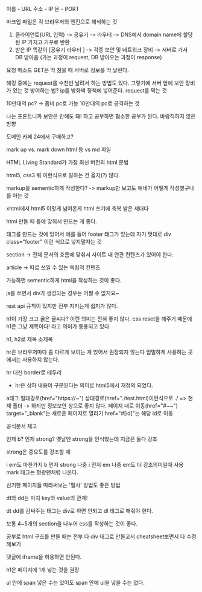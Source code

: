 이름 - URL
주소 - IP
문 - PORT

마크업 파일은 각 브라우저의 엔진으로 해석하는 것

1. 클라이언트(URL 입력) -> 공유기 -> 라우터 -> DNS에서 domain name에 할당된 IP 가지고 거꾸로 반환
2. 받은 IP 똑같이 [공유기 라우터 ] -> 각종 보안 및 네트워크 장비 -> 서버로 가서 DB 받아옴
   (가는 과정이 request, DB 받아오는 과정이 response)

요청 메소드 GET은 딱 쳤을 때 서버로 정보를 딱 날린다.

해킹 중에는 request를 수천번 날려서 하는 방법도 있다.
그렇기에 서버 앞에 보안 장비가 있는 것
방어하는 법? ip를 방화벽 정책에 넣어준다. request를 막는 것

10만대의 pc? -> 좀비 pc로 가능
10만대의 pc로 공격하는 것

나는 프론트니까 보안은 안해도 돼! 하고 공부하면 협소한 공부가 된다. 바람직하지 않은 방향

도메인 카페 24에서 구매하고?

mark up vs. mark down
html 등 vs md 파일

HTML Living Standard가 가장 최신 버전의 html 문법

html5, css3 뭐 이런식으로 말하는 건 옳지(?) 않다.

markup을 sementic하게 작성한다? -> markup만 보고도 얘네가 어떻게 작성했구나를 아는 것

xhtml에서 html5 이렇게 넘어온게 html 쓰기에 축복 받은 세대다

html 만들 때
틀에 맞춰서 만드는 게 좋다.

태그를 만드는 것에 있어서
예를 들어 footer 태그가 있는데
자기 멋대로 div class="footer" 이런 식으로 넣지말자는 것

section -> 전체 문서의 흐름에 맞춰서 사이트 내 연관 컨텐츠가 있어야 한다.

article -> 따로 쓰일 수 있는 독립적 컨텐츠

가능하면 sementic하게 html을 작성하는 것이 좋다.

js를 쓰면서 div가 생성되는 경우는 어쩔 수 없지요~

rest api 규칙이 있지만 전부 지키는게 쉽지가 않다.

h1이 가장 크고 굵은 글씨다? 이런 의미는 전혀 좋지 않다.
css reset을 해주기 때문에 h1은 그냥 제목이다! 라고 의미가 통용되고 있다.

h1, h2로 제목 소제목

hr은 브라우저마다 좀 다르게 보이는 게 있어서 권장되지 않는다 엄밀하게 사용하는 곳에서는 사용하지 않는다.

hr 대신 border로 테두리

- hr은 상하 내용이 구분된다는 의미로 html5에서 재정의 되었다.

a태그
절대경로(href="https://~")
상대경로(href="./test.html)이런식으로 ./ => 현재 폴더
-> 하지만 정보보안 상으로 좋지 않다.
페이지 내로 이동(href="#~~")
target="\_blank"는 새로운 페이지로 열리기
href="#[id]"는 해당 id로 이동

공식문서 체고

언제 b? 언제 strong?
옛날엔 strong을 인식했는데 지금은 둘다 강조

strong은 중요도를 강조할 때

i em도 마찬가지
b 먼저 strong 나중
i 먼저 em 나중
em도 더 강조의미일때 사용
mark 태그는 형광펜처럼 나온다.

신기한 페이지들 따라써보는 '필사' 방법도 좋은 방법

dt와 dd는 마치 key와 value의 관계!

dt dd를 감싸주는 태그는 div로 하면 안되고 dl 태그로 해줘야 한다.

보통 4~5개의 section을 나누어 css를 작성하는 것이 좋다.

공부로 html 구조를 만들 때는 전부 다 div 태그로 만들고서 cheatsheet보면서 다 수정해보기

댓글에 iframe을 허용하면 안된다.

h1은 페이지에 1개 넣는 것을 권장

ul 안에 span 넣은 수는 있어도 span 안에 ul을 넣을 수는 없다.
